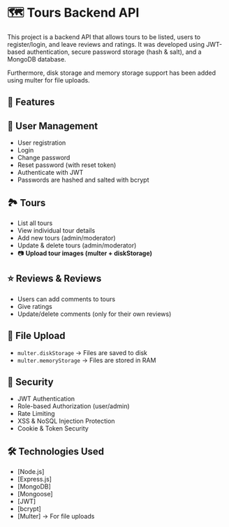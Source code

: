 # 🗺️ Tours Backend API

This project is a backend API that allows tours to be listed, users to register/login, and leave reviews and ratings.
It was developed using JWT-based authentication, secure password storage (hash & salt), and a MongoDB database.

Furthermore, disk storage and memory storage support has been added using multer for file uploads.

## 🚀 Features

## 👤 **User Management**
- User registration
- Login
- Change password
- Reset password (with reset token)
- Authenticate with JWT
- Passwords are hashed and salted with bcrypt

## 🏞️ **Tours**
- List all tours
- View individual tour details
- Add new tours (admin/moderator)
- Update & delete tours (admin/moderator)
- 📷 **Upload tour images (multer + diskStorage)**

## ⭐ **Reviews & Reviews**
- Users can add comments to tours
- Give ratings
- Update/delete comments (only for their own reviews)

## 📂 **File Upload**
- `multer.diskStorage` → Files are saved to disk
- `multer.memoryStorage` → Files are stored in RAM

## 🔐 **Security**
- JWT Authentication
- Role-based Authorization (user/admin)
- Rate Limiting
- XSS & NoSQL Injection Protection
- Cookie & Token Security

## 🛠️ Technologies Used

- [Node.js]
- [Express.js]
- [MongoDB]
- [Mongoose]
- [JWT]
- [bcrypt]
- [Multer] → For file uploads
